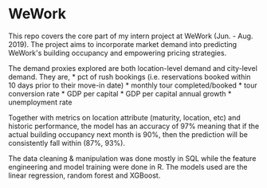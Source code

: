 # WeWork
This repo covers the core part of my intern project at WeWork (Jun. - Aug. 2019). The project aims to incorporate market demand into predicting WeWork's building occupancy and empowering pricing strategies. 

The demand proxies explored are both location-level demand and city-level demand. They are,
    * pct of rush bookings (i.e. reservations booked within 10 days prior to their move-in date)
    * monthly tour completed/booked
    * tour conversion rate
    * GDP per capital
    * GDP per capital annual growth
    * unemployment rate

Together with metrics on location attribute (maturity, location, etc) and historic performance, the model has an accuracy of 97% meaning that if the actual building occupancy next month is 90%, then the prediction will be consistently fall within (87%, 93%).

The data cleaning & manipulation was done mostly in SQL while the feature engineering and model training were done in R. The models used are the linear regression, random forest and XGBoost.
